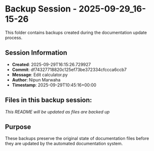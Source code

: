 # Backup Session - 2025-09-29_16-15-26

This folder contains backups created during the documentation update process.

## Session Information
- **Created**: 2025-09-29T16:15:26.729927
- **Commit**: df74327718820c125ef73be372334cfccca6ccb7
- **Message**: Edit calculator.py
- **Author**: Nipun Marwaha
- **Timestamp**: 2025-09-29T10:45:16+00:00

## Files in this backup session:
*This README will be updated as files are backed up*

## Purpose
These backups preserve the original state of documentation files before they are updated by the automated documentation system.

